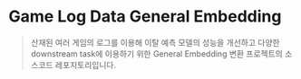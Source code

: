 # Game Log Data General Embedding

> 산재된 여러 게임의 로그를 이용해 이탈 예측 모델의 성능을 개선하고 다양한 downstream task에 이용하기 위한 General Embedding 변환 프로젝트의 소스코드 레포지토리입니다.
